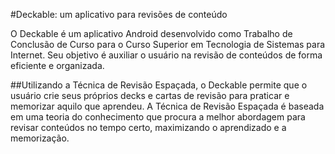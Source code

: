 #Deckable: um aplicativo para revisões de conteúdo

O Deckable é um aplicativo Android desenvolvido como Trabalho de Conclusão de Curso para o Curso Superior em Tecnologia de Sistemas para Internet. Seu objetivo é auxiliar o usuário na revisão de conteúdos de forma eficiente e organizada.

##Utilizando a Técnica de Revisão Espaçada, o Deckable permite que o usuário crie seus próprios decks e cartas de revisão para praticar e memorizar aquilo que aprendeu. A Técnica de Revisão Espaçada é baseada em uma teoria do conhecimento que procura a melhor abordagem para revisar conteúdos no tempo certo, maximizando o aprendizado e a memorização.